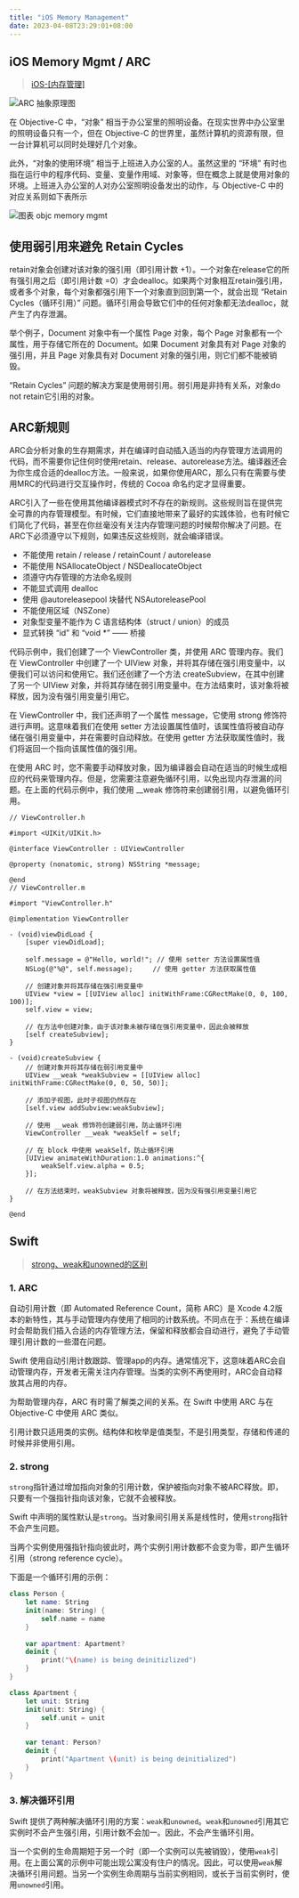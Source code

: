 ```yaml
---
title: "iOS Memory Management"
date: 2023-04-08T23:29:01+08:00
---
```


## iOS Memory Mgmt / ARC

> [iOS-[内存管理]](https://juejin.cn/post/7078882545403854861)

![ARC 抽象原理图](https://p3-juejin.byteimg.com/tos-cn-i-k3u1fbpfcp/8a17346d91a24355b207b7f5e4785bf8~tplv-k3u1fbpfcp-zoom-in-crop-mark:4536:0:0:0.awebp)

在 Objective-C 中，“对象” 相当于办公室里的照明设备。在现实世界中办公室里的照明设备只有一个，但在 Objective-C 的世界里，虽然计算机的资源有限，但一台计算机可以同时处理好几个对象。

此外，“对象的使用环境” 相当于上班进入办公室的人。虽然这里的 “环境” 有时也指在运行中的程序代码、变量、变量作用域、对象等，但在概念上就是使用对象的环境。上班进入办公室的人对办公室照明设备发出的动作，与 Objective-C 中的对应关系则如下表所示

![图表 objc memory mgmt](https://p3-juejin.byteimg.com/tos-cn-i-k3u1fbpfcp/b953465c8b994c55b7f5e2be017b224a~tplv-k3u1fbpfcp-zoom-in-crop-mark:4536:0:0:0.awebp)

## 使用弱引用来避免 Retain Cycles

retain对象会创建对该对象的强引用（即引用计数 +1）。一个对象在release它的所有强引用之后（即引用计数 =0）才会dealloc。如果两个对象相互retain强引用，或者多个对象，每个对象都强引用下一个对象直到回到第一个，就会出现 “Retain Cycles（循环引用）” 问题。循环引用会导致它们中的任何对象都无法dealloc，就产生了内存泄漏。

举个例子，Document 对象中有一个属性 Page 对象，每个 Page 对象都有一个属性，用于存储它所在的 Document。如果 Document 对象具有对 Page 对象的强引用，并且 Page 对象具有对 Document 对象的强引用，则它们都不能被销毁。

“Retain Cycles” 问题的解决方案是使用弱引用。弱引用是非持有关系，对象do not retain它引用的对象。

## ARC新规则

ARC会分析对象的生存期需求，并在编译时自动插入适当的内存管理方法调用的代码，而不需要你记住何时使用retain、release、autorelease方法。编译器还会为你生成合适的dealloc方法。一般来说，如果你使用ARC，那么只有在需要与使用MRC的代码进行交互操作时，传统的 Cocoa 命名约定才显得重要。

ARC引入了一些在使用其他编译器模式时不存在的新规则。这些规则旨在提供完全可靠的内存管理模型。有时候，它们直接地带来了最好的实践体验，也有时候它们简化了代码，甚至在你丝毫没有关注内存管理问题的时候帮你解决了问题。在ARC下必须遵守以下规则，如果违反这些规则，就会编译错误。

* 不能使用 retain / release / retainCount / autorelease
* 不能使用 NSAllocateObject / NSDeallocateObject
* 须遵守内存管理的方法命名规则
* 不能显式调用 dealloc
* 使用 @autoreleasepool 块替代 NSAutoreleasePool
* 不能使用区域（NSZone）
* 对象型变量不能作为 C 语言结构体（struct / union）的成员
* 显式转换 “id” 和 “void *” —— 桥接

代码示例中，我们创建了一个 ViewController 类，并使用 ARC 管理内存。我们在 ViewController 中创建了一个 UIView 对象，并将其存储在强引用变量中，以便我们可以访问和使用它。我们还创建了一个方法 createSubview，在其中创建了另一个 UIView 对象，并将其存储在弱引用变量中。在方法结束时，该对象将被释放，因为没有强引用变量引用它。

在 ViewController 中，我们还声明了一个属性 message，它使用 strong 修饰符进行声明。这意味着我们在使用 setter 方法设置属性值时，该属性值将被自动存储在强引用变量中，并在需要时自动释放。在使用 getter 方法获取属性值时，我们将返回一个指向该属性值的强引用。

在使用 ARC 时，您不需要手动释放对象，因为编译器会自动在适当的时候生成相应的代码来管理内存。但是，您需要注意避免循环引用，以免出现内存泄漏的问题。在上面的代码示例中，我们使用 __weak 修饰符来创建弱引用，以避免循环引用。

```objc
// ViewController.h

#import <UIKit/UIKit.h>

@interface ViewController : UIViewController

@property (nonatomic, strong) NSString *message;

@end
// ViewController.m

#import "ViewController.h"

@implementation ViewController

- (void)viewDidLoad {
    [super viewDidLoad];
    
    self.message = @"Hello, world!"; // 使用 setter 方法设置属性值
    NSLog(@"%@", self.message);     // 使用 getter 方法获取属性值
    
    // 创建对象并将其存储在强引用变量中
    UIView *view = [[UIView alloc] initWithFrame:CGRectMake(0, 0, 100, 100)];
    self.view = view;
    
    // 在方法中创建对象，由于该对象未被存储在强引用变量中，因此会被释放
    [self createSubview];
}

- (void)createSubview {
    // 创建对象并将其存储在弱引用变量中
    UIView __weak *weakSubview = [[UIView alloc] initWithFrame:CGRectMake(0, 0, 50, 50)];
    
    // 添加子视图，此时子视图仍然存在
    [self.view addSubview:weakSubview];
    
    // 使用 __weak 修饰符创建弱引用，防止循环引用
    ViewController __weak *weakSelf = self;
    
    // 在 block 中使用 weakSelf，防止循环引用
    [UIView animateWithDuration:1.0 animations:^{
        weakSelf.view.alpha = 0.5;
    }];
    
    // 在方法结束时，weakSubview 对象将被释放，因为没有强引用变量引用它
}

@end
```

## Swift

> [strong、weak和unowned的区别](https://github.com/pro648/tips/blob/master/sources/strong%E3%80%81weak%E5%92%8Cunowned%E7%9A%84%E5%8C%BA%E5%88%AB.md)

### 1. ARC

自动引用计数（即 Automated Reference Count，简称 ARC）是 Xcode 4.2版本的新特性，其与手动管理内存使用了相同的计数系统。不同点在于：系统在编译时会帮助我们插入合适的内存管理方法，保留和释放都会自动进行，避免了手动管理引用计数的一些潜在问题。

Swift 使用自动引用计数跟踪、管理app的内存。通常情况下，这意味着ARC会自动管理内存，开发者无需关注内存管理。当类的实例不再使用时，ARC会自动释放其占用的内存。

为帮助管理内存，ARC 有时需了解类之间的关系。在 Swift 中使用 ARC 与在 Objective-C 中使用 ARC 类似。

引用计数只适用类的实例。结构体和枚举是值类型，不是引用类型，存储和传递的时候并非使用引用。

### 2. strong

`strong`指针通过增加指向对象的引用计数，保护被指向对象不被ARC释放。即，只要有一个强指针指向该对象，它就不会被释放。

Swift 中声明的属性默认是`strong`。当对象间引用关系是线性时，使用`strong`指针不会产生问题。

当两个实例使用强指针指向彼此时，两个实例引用计数都不会变为零，即产生循环引用（strong reference cycle）。

下面是一个循环引用的示例：

```swift
class Person {
    let name: String
    init(name: String) {
        self.name = name
    }
    
    var apartment: Apartment?
    deinit {
        print("\(name) is being deinitizlized")
    }
}

class Apartment {
    let unit: String
    init(unit: String) {
        self.unit = unit
    }
    
    var tenant: Person?
    deinit {
        print("Apartment \(unit) is being deinitialized")
    }
}
```

### 3. 解决循环引用

Swift 提供了两种解决循环引用的方案：`weak`和`unowned`。`weak`和`unowned`引用其它实例时不会产生强引用，引用计数不会加一。因此，不会产生循环引用。

当一个实例的生命周期短于另一个时（即一个实例可以先被销毁），使用`weak`引用。在上面公寓的示例中可能出现公寓没有住户的情况。因此，可以使用`weak`解决循环引用问题。当另一个实例生命周期与当前实例相同，或长于当前实例时，使用`unowned`引用。
